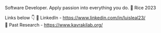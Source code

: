 Software Developer. Apply passion into everything you do.
🦉 Rice 2023

Links below 👇
💼 LinkedIn - https://www.linkedin.com/in/luisleal23/      
🔬 Past Research - https://www.kavrakilab.org/
